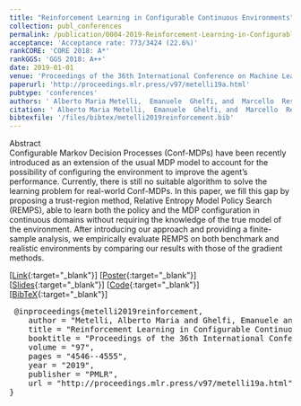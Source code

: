 ```yaml
---
title: "Reinforcement Learning in Configurable Continuous Environments"
collection: publ_conferences
permalink: /publication/0004-2019-Reinforcement-Learning-in-Configurable-Continuous-Environments
acceptance: 'Acceptance rate: 773/3424 (22.6%)'
rankCORE: 'CORE 2018: A*'
rankGGS: 'GGS 2018: A++'
date: 2019-01-01
venue: 'Proceedings of the 36th International Conference on Machine Learning (ICML)'
paperurl: 'http://proceedings.mlr.press/v97/metelli19a.html'
pubtype: 'conferences'
authors: ' Alberto Maria Metelli,  Emanuele  Ghelfi, and  Marcello  Restelli'
citation: ' Alberto Maria Metelli,  Emanuele  Ghelfi, and  Marcello  Restelli&quot;Reinforcement Learning in Configurable Continuous Environments.&quot; Proceedings of the 36th International Conference on Machine Learning (ICML), 2019'
bibtexfile: '/files/bibtex/metelli2019reinforcement.bib'
---
```

Abstract
 <br> Configurable Markov Decision Processes (Conf-MDPs) have been recently introduced as an extension of the usual MDP model to account for the possibility of configuring the environment to improve the agent’s performance. Currently, there is still no suitable algorithm to solve the learning problem for real-world Conf-MDPs. In this paper, we fill this gap by proposing a trust-region method, Relative Entropy Model Policy Search (REMPS), able to learn both the policy and the MDP configuration in continuous domains without requiring the knowledge of the true model of the environment. After introducing our approach and providing a finite-sample analysis, we empirically evaluate REMPS on both benchmark and realistic environments by comparing our results with those of the gradient methods. <br> 

 [[Link](http://proceedings.mlr.press/v97/metelli19a.html){:target="_blank"}] [[Poster](https://albertometelli.github.io/files/poster_icml2019.pdf){:target="_blank"}] [[Slides](https://albertometelli.github.io/files/slides_icml2019.pdf){:target="_blank"}] [[Code](https://github.com/albertometelli/remps){:target="_blank"}] [[BibTeX](/files/bibtex/metelli2019reinforcement.bib){:target="_blank"}] 
<pre> @inproceedings{metelli2019reinforcement,
    author = "Metelli, Alberto Maria and Ghelfi, Emanuele and Restelli, Marcello",
    title = "Reinforcement Learning in Configurable Continuous Environments",
    booktitle = "Proceedings of the 36th International Conference on Machine Learning ({ICML})",
    volume = "97",
    pages = "4546--4555",
    year = "2019",
    publisher = "PMLR",
    url = "http://proceedings.mlr.press/v97/metelli19a.html"
} </pre>

